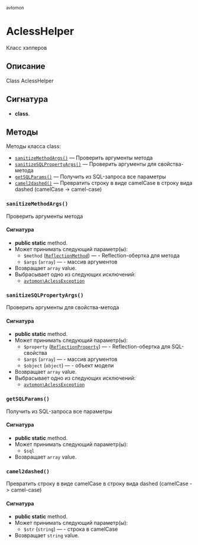 <small>avtomon</small>

AclessHelper
============

Класс хэлперов

Описание
-----------

Class AclessHelper

Сигнатура
---------

- **class**.

Методы
-------

Методы класса class:

- [`sanitizeMethodArgs()`](#sanitizeMethodArgs) &mdash; Проверить аргументы метода
- [`sanitizeSQLPropertyArgs()`](#sanitizeSQLPropertyArgs) &mdash; Проверить аргументы для свойства-метода
- [`getSQLParams()`](#getSQLParams) &mdash; Получить из SQL-запроса все параметры
- [`camel2dashed()`](#camel2dashed) &mdash; Превратить строку в виде camelCase в строку вида dashed (camelCase -&gt; camel-case)

### `sanitizeMethodArgs()` <a name="sanitizeMethodArgs"></a>

Проверить аргументы метода

#### Сигнатура

- **public static** method.
- Может принимать следующий параметр(ы):
    - `$method` ([`ReflectionMethod`](http://php.net/class.ReflectionMethod)) &mdash; - Reflection-обертка для метода
    - `$args` (`array`) &mdash; - массив аргументов
- Возвращает `array` value.
- Выбрасывает одно из следующих исключений:
    - [`avtomon\AclessException`](../avtomon/AclessException.md)

### `sanitizeSQLPropertyArgs()` <a name="sanitizeSQLPropertyArgs"></a>

Проверить аргументы для свойства-метода

#### Сигнатура

- **public static** method.
- Может принимать следующий параметр(ы):
    - `$property` ([`ReflectionProperty`](http://php.net/class.ReflectionProperty)) &mdash; - Reflection-обертка для SQL-свойства
    - `$args` (`array`) &mdash; - массив аргументов
    - `$object` (`object`) &mdash; - объект модели
- Возвращает `array` value.
- Выбрасывает одно из следующих исключений:
    - [`avtomon\AclessException`](../avtomon/AclessException.md)

### `getSQLParams()` <a name="getSQLParams"></a>

Получить из SQL-запроса все параметры

#### Сигнатура

- **public static** method.
- Может принимать следующий параметр(ы):
    - `$sql`
- Возвращает `array` value.

### `camel2dashed()` <a name="camel2dashed"></a>

Превратить строку в виде camelCase в строку вида dashed (camelCase -> camel-case)

#### Сигнатура

- **public static** method.
- Может принимать следующий параметр(ы):
    - `$str` (`string`) &mdash; - строка в camelCase
- Возвращает `string` value.


